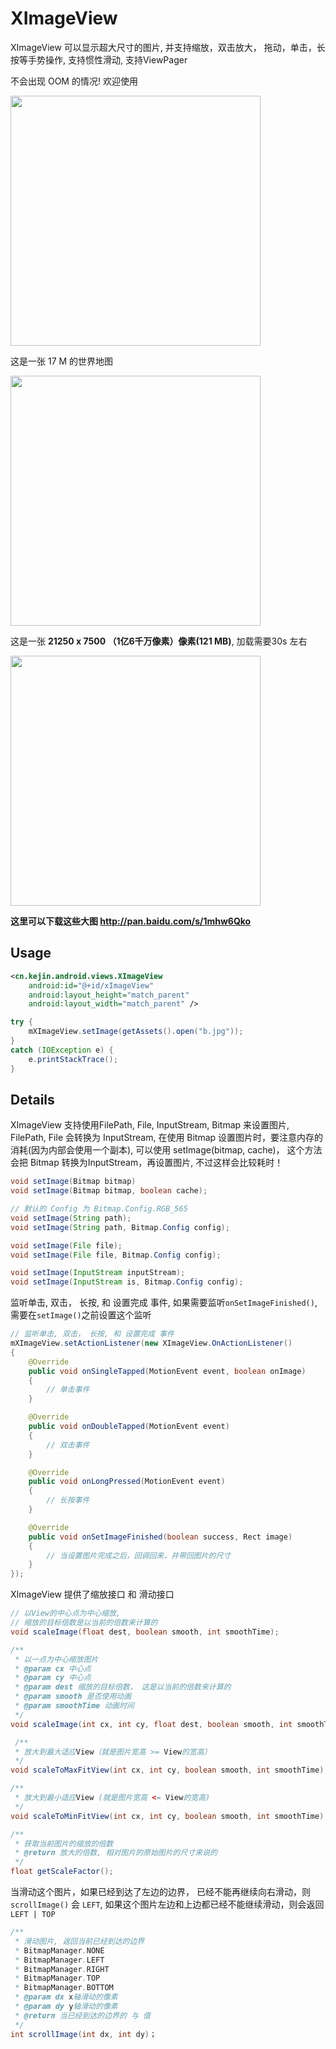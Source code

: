 # XImageView

XImageView 可以显示超大尺寸的图片, 并支持缩放，双击放大， 拖动，单击，长按等手势操作, 支持惯性滑动, 支持ViewPager

不会出现 OOM 的情况! 欢迎使用

<img src="https://github.com/liungkejin/XImageView/blob/master/images/S60129-005846.jpg" width=400/>

这是一张 17 M 的世界地图

<img src="https://github.com/liungkejin/XImageView/blob/master/images/S60129-010516.jpg" width=400/>

这是一张 **21250 x 7500 （1亿6千万像素）像素(121 MB)**, 加载需要30s 左右

<img src="https://github.com/liungkejin/XImageView/blob/master/images/S60130-003746.jpg" width=400/>


**这里可以下载这些大图 http://pan.baidu.com/s/1mhw6Qko**


## Usage

```xml
<cn.kejin.android.views.XImageView
	android:id="@+id/xImageView"
	android:layout_height="match_parent"
	android:layout_width="match_parent" />

```

```java
try {
    mXImageView.setImage(getAssets().open("b.jpg"));
}
catch (IOException e) {
	e.printStackTrace();
}
```

## Details
XImageView 支持使用FilePath, File, InputStream, Bitmap 来设置图片, FilePath, File 会转换为 InputStream,
在使用 Bitmap 设置图片时，要注意内存的消耗(因为内部会使用一个副本),
可以使用 setImage(bitmap, cache)， 这个方法会把 Bitmap 转换为InputStream，再设置图片,
不过这样会比较耗时！
```java
void setImage(Bitmap bitmap)
void setImage(Bitmap bitmap, boolean cache);

// 默认的 Config 为 Bitmap.Config.RGB_565
void setImage(String path);
void setImage(String path, Bitmap.Config config);

void setImage(File file);
void setImage(File file, Bitmap.Config config);

void setImage(InputStream inputStream);
void setImage(InputStream is, Bitmap.Config config);

```

监听单击, 双击， 长按, 和 设置完成 事件, 如果需要监听`onSetImageFinished()`, 需要在`setImage()`之前设置这个监听
```java
// 监听单击, 双击， 长按, 和 设置完成 事件
mXImageView.setActionListener(new XImageView.OnActionListener()
{
    @Override
    public void onSingleTapped(MotionEvent event, boolean onImage)
    {
        // 单击事件
    }

    @Override
    public void onDoubleTapped(MotionEvent event)
    {
        // 双击事件
    }

    @Override
    public void onLongPressed(MotionEvent event)
    {
        // 长按事件
    }

    @Override
    public void onSetImageFinished(boolean success, Rect image)
    {
        // 当设置图片完成之后，回调回来，并带回图片的尺寸
    }
});
```

XImageView 提供了缩放接口 和 滑动接口
```java
// 以View的中心点为中心缩放,
// 缩放的目标倍数是以当前的倍数来计算的
void scaleImage(float dest, boolean smooth, int smoothTime);

/**
 * 以一点为中心缩放图片
 * @param cx 中心点
 * @param cy 中心点
 * @param dest 缩放的目标倍数， 这是以当前的倍数来计算的
 * @param smooth 是否使用动画
 * @param smoothTime 动画时间
 */
void scaleImage(int cx, int cy, float dest, boolean smooth, int smoothTime)

 /**
 * 放大到最大适应View（就是图片宽高 >= View的宽高）
 */
void scaleToMaxFitView(int cx, int cy, boolean smooth, int smoothTime);

/**
 * 放大到最小适应View (就是图片宽高 <= View的宽高)
 */
void scaleToMinFitView(int cx, int cy, boolean smooth, int smoothTime);

/**
 * 获取当前图片的缩放的倍数
 * @return 放大的倍数, 相对图片的原始图片的尺寸来说的
 */
float getScaleFactor();
```

当滑动这个图片，如果已经到达了左边的边界， 已经不能再继续向右滑动，则 `scrollImage()` 会 `LEFT`,
如果这个图片左边和上边都已经不能继续滑动，则会返回 `LEFT | TOP`
```java
/**
 * 滑动图片, 返回当前已经到达的边界
 * BitmapManager.NONE
 * BitmapManager.LEFT
 * BitmapManager.RIGHT
 * BitmapManager.TOP
 * BitmapManager.BOTTOM
 * @param dx x轴滑动的像素
 * @param dy y轴滑动的像素
 * @return 当已经到达的边界的 与 值
 */
int scrollImage(int dx, int dy)；
```
